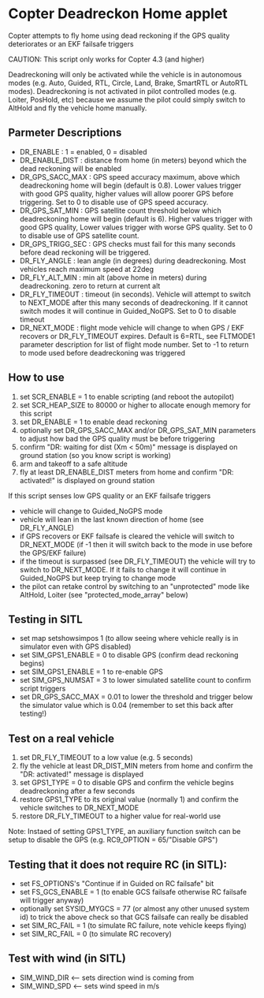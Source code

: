 # Copter Deadreckon Home applet

Copter attempts to fly home using dead reckoning if the GPS quality deteriorates or an EKF failsafe triggers

CAUTION: This script only works for Copter 4.3 (and higher)

Deadreckoning will only be activated while the vehicle is in autonomous modes (e.g. Auto, Guided, RTL, Circle, Land, Brake, SmartRTL or AutoRTL modes).  Deadreckoning is not activated in pilot controlled modes (e.g. Loiter, PosHold, etc) because we assume the pilot could simply switch to AltHold and fly the vehicle home manually.

## Parmeter Descriptions

  - DR_ENABLE : 1 = enabled, 0 = disabled
  - DR_ENABLE_DIST : distance from home (in meters) beyond which the dead reckoning will be enabled
  - DR_GPS_SACC_MAX : GPS speed accuracy maximum, above which deadreckoning home will begin (default is 0.8).  Lower values trigger with good GPS quality, higher values will allow poorer GPS before triggering. Set to 0 to disable use of GPS speed accuracy.
  - DR_GPS_SAT_MIN : GPS satellite count threshold below which deadreckoning home will begin (default is 6).  Higher values trigger with good GPS quality, Lower values trigger with worse GPS quality. Set to 0 to disable use of GPS satellite count.
  - DR_GPS_TRIGG_SEC : GPS checks must fail for this many seconds before dead reckoning will be triggered.
  - DR_FLY_ANGLE : lean angle (in degrees) during deadreckoning.  Most vehicles reach maximum speed at 22deg
  - DR_FLY_ALT_MIN : min alt (above home in meters) during deadreckoning. zero to return at current alt
  - DR_FLY_TIMEOUT : timeout (in seconds).  Vehicle will attempt to switch to NEXT_MODE after this many seconds of deadreckoning.  If it cannot switch modes it will continue in Guided_NoGPS.  Set to 0 to disable timeout
  - DR_NEXT_MODE : flight mode vehicle will change to when GPS / EKF recovers or DR_FLY_TIMEOUT expires.  Default is 6=RTL, see FLTMODE1 parameter description for list of flight mode number.  Set to -1 to return to mode used before deadreckoning was triggered

## How to use

  1. set SCR_ENABLE = 1 to enable scripting (and reboot the autopilot)
  2. set SCR_HEAP_SIZE to 80000 or higher to allocate enough memory for this script
  3. set DR_ENABLE = 1 to enable dead reckoning
  4. optionally set DR_GPS_SACC_MAX and/or DR_GPS_SAT_MIN parameters to adjust how bad the GPS quality must be before triggering
  5. confirm "DR: waiting for dist (Xm < 50m)" message is displayed on ground station (so you know script is working)
  6. arm and takeoff to a safe altitude
  7. fly at least DR_ENABLE_DIST meters from home and confirm "DR: activated!" is displayed on ground station

  If this script senses low GPS quality or an EKF failsafe triggers

  - vehicle will change to Guided_NoGPS mode
  - vehicle will lean in the last known direction of home (see DR_FLY_ANGLE)
  - if GPS recovers or EKF failsafe is cleared the vehicle will switch to DR_NEXT_MODE (if -1 then it will switch back to the mode in use before the GPS/EKF failure)
  - if the timeout is surpassed (see DR_FLY_TIMEOUT) the vehicle will try to switch to DR_NEXT_MODE.  If it fails to change it will continue in Guided_NoGPS but keep trying to change mode
  - the pilot can retake control by switching to an "unprotected" mode like AltHold, Loiter (see "protected_mode_array" below)

## Testing in SITL

  - set map setshowsimpos 1 (to allow seeing where vehicle really is in simulator even with GPS disabled)
  - set SIM_GPS1_ENABLE = 0 to disable GPS (confirm dead reckoning begins)
  - set SIM_GPS1_ENABLE = 1 to re-enable GPS
  - set SIM_GPS_NUMSAT = 3 to lower simulated satellite count to confirm script triggers
  - set DR_GPS_SACC_MAX = 0.01 to lower the threshold and trigger below the simulator value which is 0.04 (remember to set this back after testing!)

## Test on a real vehicle

  1. set DR_FLY_TIMEOUT to a low value (e.g. 5 seconds)
  2. fly the vehicle at least DR_DIST_MIN meters from home and confirm the "DR: activated!" message is displayed
  3. set GPS1_TYPE = 0 to disable GPS and confirm the vehicle begins deadreckoning after a few seconds
  4. restore GPS1_TYPE to its original value (normally 1) and confirm the vehicle switches to DR_NEXT_MODE
  5. restore DR_FLY_TIMEOUT to a higher value for real-world use

  Note: Instaed of setting GPS1_TYPE, an auxiliary function switch can be setup to disable the GPS (e.g. RC9_OPTION = 65/"Disable GPS")

## Testing that it does not require RC (in SITL):
  - set FS_OPTIONS's "Continue if in Guided on RC failsafe" bit
  - set FS_GCS_ENABLE = 1 (to enable GCS failsafe otherwise RC failsafe will trigger anyway)
  - optionally set SYSID_MYGCS = 77 (or almost any other unused system id) to trick the above check so that GCS failsafe can really be disabled
  - set SIM_RC_FAIL = 1 (to simulate RC failure, note vehicle keeps flying)
  - set SIM_RC_FAIL = 0 (to simulate RC recovery)

## Test with wind (in SITL)
  - SIM_WIND_DIR <-- sets direction wind is coming from
  - SIM_WIND_SPD <-- sets wind speed in m/s
